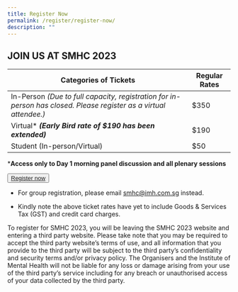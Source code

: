 ```yaml
---
title: Register Now
permalink: /register/register-now/
description: ""
---
```

## JOIN US AT SMHC 2023


| Categories of Tickets | Regular Rates |
| -------- | -------- |
| In-Person *(Due to full capacity, registration for in-person has closed. Please register as a virtual attendee.)* | $350     |
| Virtual* ***(Early Bird rate of $190 has been extended)***  | $190     |
| Student (In-person/Virtual) | $50     |

***Access only to Day 1 morning panel discussion and all plenary sessions**

<button class="my-button"><a href="https://events.miceneurol.com/singapore-mental-health-conference-2023/register/Site/Register">Register now</a></button>

* For group registration, please email smhc@imh.com.sg instead.

* Kindly note the above ticket rates have yet to include Goods &amp; Services Tax (GST) and credit card charges. 

To register for SMHC 2023, you will be leaving the SMHC 2023 website and entering a third party website. Please take note that you may be required to accept the third party website’s terms of use, and all information that you provide to the third party will be subject to the third party’s confidentiality and security terms and/or privacy policy. The Organisers and the Institute of Mental Health will not be liable for any loss or damage arising from your use of the third party’s service including for any breach or unauthorised access of your data collected by the third party.